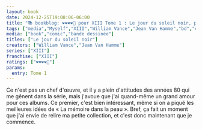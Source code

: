 ```yaml
---
layout: book
date: 2024-12-25T19:08:06-06:00
title: "📚 bookblog: ❤️❤️❤️❤️🖤 pour XIII Tome 1 : Le jour du soleil noir, par Vance et Van Hamme"
tags: ["media","Myself","XIII","William Vance","Jean Van Hamme","bd","comics","The Bourne Identity"]
media: ["book","comic","bande dessinée"]
titles: ["Le jour du soleil noir"]
creators: ["William Vance","Jean Van Hamme"]
series: ["XIII"]
franchise: ["XIII"]
ratings: ["❤️❤️❤️❤️🖤"]
params:
  entry: Tome 1
---
```


Ce n'est pas un chef d'œuvre, et il y a plein d'attitudes des années 80 qui me gênent dans la série, mais j'avoue que j'ai quand-même un grand amour pour ces albums. Ce premier, c'est bien intéressant, même si on a piqué les meilleures idées de « La mémoire dans la peau ». Bref, ça fait un moment que j'ai envie de relire ma petite collection, et c'est donc maintenant que je commence.
